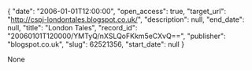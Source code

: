 {
  "date": "2006-01-01T12:00:00", 
  "open_access": true, 
  "target_url": "http://cspj-londontales.blogspot.co.uk/", 
  "description": null, 
  "end_date": null, 
  "title": "London Tales", 
  "record_id": "20060101T120000/YMTyQ/nXSLQoFKkm5eCXvQ==", 
  "publisher": "blogspot.co.uk", 
  "slug": 62521356, 
  "start_date": null
}

None